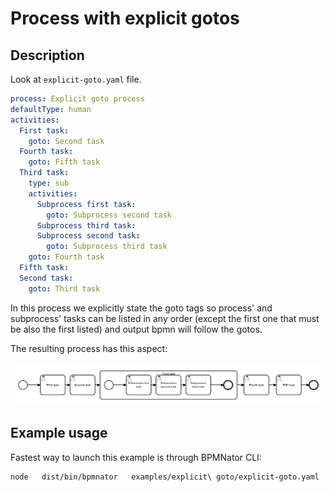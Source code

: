 # Process with explicit gotos

## Description

Look at `explicit-goto.yaml` file.

```YAML
process: Explicit goto process
defaultType: human
activities:
  First task:
    goto: Second task
  Fourth task:
    goto: Fifth task
  Third task:
    type: sub
    activities:
      Subprocess first task:
        goto: Subprocess second task
      Subprocess third task:
      Subprocess second task:
        goto: Subprocess third task
    goto: Fourth task
  Fifth task:
  Second task:
    goto: Third task
```

In this process we explicitly state the goto tags so process' and subprocess' tasks can be listed in any order (except the first one that must be also the first listed) and output bpmn will follow the gotos.

The resulting process has this aspect:

![Explicit goto](explicit-goto.png?raw=true)

## Example usage
Fastest way to launch this example is through BPMNator CLI:

```BASH
node   dist/bin/bpmnator   examples/explicit\ goto/explicit-goto.yaml   examples/explicit\ goto/explicit-goto.bpmn
```